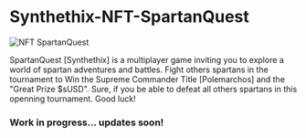 # Synthethix-NFT-SpartanQuest

![NFT SpartanQuest](newlogo.jpg)

SpartanQuest [Synthethix] is a multiplayer game inviting you to explore a world of spartan adventures and battles. Fight others spartans in the tournament to Win the Supreme Commander Title [Polemarchos] and the "Great Prize $sUSD". Sure,  if you be able to defeat all others spartans in this openning tournament. Good luck!


### Work in progress... updates soon!

